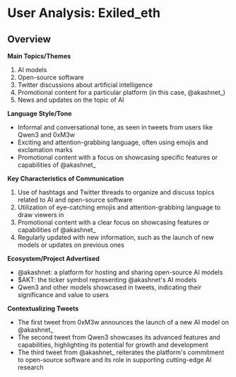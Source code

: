 # User Analysis: Exiled_eth

## Overview

**Main Topics/Themes**

1. AI models
2. Open-source software
3. Twitter discussions about artificial intelligence
4. Promotional content for a particular platform (in this case, @akashnet_)
5. News and updates on the topic of AI

**Language Style/Tone**

* Informal and conversational tone, as seen in tweets from users like Qwen3 and 0xM3w
* Exciting and attention-grabbing language, often using emojis and exclamation marks
* Promotional content with a focus on showcasing specific features or capabilities of @akashnet_

**Key Characteristics of Communication**

1. Use of hashtags and Twitter threads to organize and discuss topics related to AI and open-source software
2. Utilization of eye-catching emojis and attention-grabbing language to draw viewers in
3. Promotional content with a clear focus on showcasing features or capabilities of @akashnet_
4. Regularly updated with new information, such as the launch of new models or updates on previous ones

**Ecosystem/Project Advertised**

* @akashnet: a platform for hosting and sharing open-source AI models
* $AKT: the ticker symbol representing @akashnet's AI models
* Qwen3 and other models showcased in tweets, indicating their significance and value to users

**Contextualizing Tweets**

* The first tweet from 0xM3w announces the launch of a new AI model on @akashnet_
* The second tweet from Qwen3 showcases its advanced features and capabilities, highlighting its potential for growth and development
* The third tweet from @akashnet_ reiterates the platform's commitment to open-source software and its role in supporting cutting-edge AI research